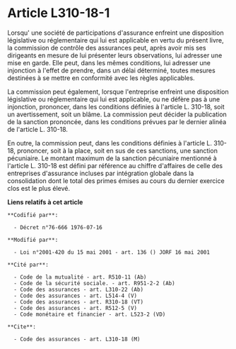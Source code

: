 # Article L310-18-1

Lorsqu' une société de participations d'assurance enfreint une disposition législative ou réglementaire qui lui est
applicable en vertu du présent livre, la commission de contrôle des assurances peut, après avoir mis ses dirigeants en mesure
de lui présenter leurs observations, lui adresser une mise en garde. Elle peut, dans les mêmes conditions, lui adresser une
injonction à l'effet de prendre, dans un délai déterminé, toutes mesures destinées à se mettre en conformité avec les règles
applicables.

La commission peut également, lorsque l'entreprise enfreint une disposition législative ou réglementaire qui lui est
applicable, ou ne défère pas à une injonction, prononcer, dans les conditions définies à l'article L. 310-18, soit un
avertissement, soit un blâme. La commission peut décider la publication de la sanction prononcée, dans les conditions prévues
par le dernier alinéa de l'article L. 310-18.

En outre, la commission peut, dans les conditions définies à l'article L. 310-18, prononcer, soit à la place, soit en sus de
ces sanctions, une sanction pécuniaire. Le montant maximum de la sanction pécuniaire mentionné à l'article L. 310-18 est
défini par référence au chiffre d'affaires de celle des entreprises d'assurance incluses par intégration globale dans la
consolidation dont le total des primes émises au cours du dernier exercice clos est le plus élevé.

**Liens relatifs à cet article**

	**Codifié par**:

	  - Décret n°76-666 1976-07-16

	**Modifié par**:

	  - Loi n°2001-420 du 15 mai 2001 - art. 136 () JORF 16 mai 2001

	**Cité par**:

	  - Code de la mutualité - art. R510-11 (Ab)
	  - Code de la sécurité sociale. - art. R951-2-2 (Ab)
	  - Code des assurances - art. L310-22 (Ab)
	  - Code des assurances - art. L514-4 (V)
	  - Code des assurances - art. R310-18 (VT)
	  - Code des assurances - art. R512-5 (V)
	  - Code monétaire et financier - art. L523-2 (VD)

	**Cite**:

	  - Code des assurances - art. L310-18 (M)
